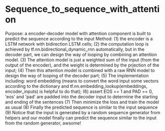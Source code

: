 # Sequence_to_sequence_with_attention
Purpose: a encoder-decoder model with attention component is built to predict the sequence according to the input
Method: 
(1) the encoder is a LSTM network with bidirection LSTM cells;
(2) the computation loop is achieved by tf.nn.bidirectional_dynamic_rnn automatically, but in the decoder part, we can design the way of looping by combining an attention model. 
(3) The attention model is just a weighted sum of the input (from the output of the encoder), and the weight is determined by the prjection of the input;
(4) Then this attention model is combined with a raw RNN model to design the way of looping of the decoder part;
(5) The implementation including: word embedding (means to convert the word input some vectors according to the dictionary and tf.nn.embedding_lookup(embeddings, encoder_inputs) is helpful to do that);
(6) assert EOS == 1 and PAD == 0, 'eos' and 'pad' are padded into the decoder input to determine the starting and ending of the sentences
(7) Then minimize the loss and train the model as usual
(8) Finally the predicted sequence is similar to the input sequence
(9) Notice that the input is generated by a random sequence generator from helpers and our model finally can predict the sequence similar to the input from the random generator, awsome!
